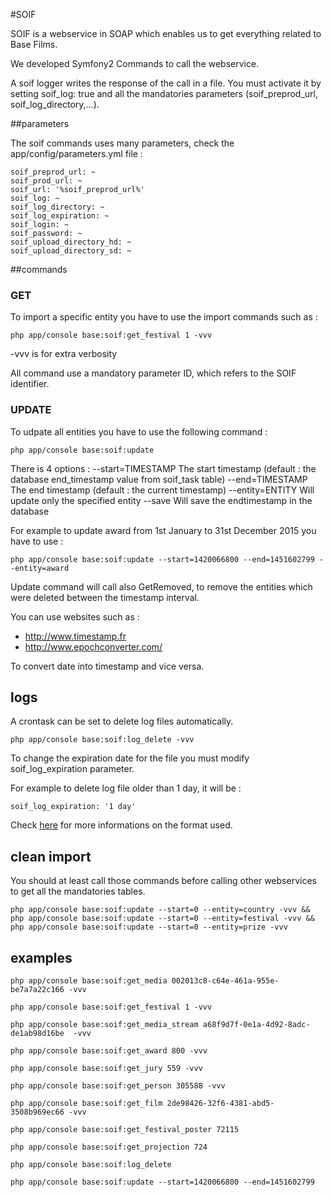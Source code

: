 #SOIF

SOIF is a webservice in SOAP which enables us to get everything related to Base Films.

We developed Symfony2 Commands to call the webservice.

A soif logger writes the response of the call in a file.
You must activate it by setting soif_log: true and all the mandatories parameters (soif_preprod_url, soif_log_directory,...).

##parameters

The soif commands uses many parameters, check the app/config/parameters.yml file :

    soif_preprod_url: ~
    soif_prod_url: ~
    soif_url: '%soif_preprod_url%'
    soif_log: ~
    soif_log_directory: ~
    soif_log_expiration: ~
    soif_login: ~
    soif_password: ~
    soif_upload_directory_hd: ~
    soif_upload_directory_sd: ~

	
##commands

### GET

To import a specific entity you have to use the import commands such as :
	
	php app/console base:soif:get_festival 1 -vvv

-vvv is for extra verbosity
	
All command use a mandatory parameter ID, which refers to the SOIF identifier.

### UPDATE

To udpate all entities you have to use the following command :

    php app/console base:soif:update
    
There is 4 options :
--start=TIMESTAMP The start timestamp (default : the database end_timestamp value from soif_task table)
--end=TIMESTAMP   The end timestamp (default : the current timestamp)
--entity=ENTITY   Will update only the specified entity
--save            Will save the endtimestamp in the database

For example to update award from 1st January to 31st December 2015 you have to use :

    php app/console base:soif:update --start=1420066800 --end=1451602799 --entity=award

Update command will call also GetRemoved, to remove the entities which were deleted between the timestamp interval.

You can use websites such as :

* http://www.timestamp.fr
* http://www.epochconverter.com/

To convert date into timestamp and vice versa.

## logs

A crontask can be set to delete log files automatically.

	php app/console base:soif:log_delete -vvv
	
To change the expiration date for the file you must modify soif_log_expiration parameter.

For example to delete log file older than 1 day, it will be :
	
	soif_log_expiration: '1 day'
	
Check [here](http://php.net/manual/fr/dateinterval.createfromdatestring.php) for more informations on the format used.

## clean import

You should at least call those commands before calling other webservices to get all the mandatories tables.

    php app/console base:soif:update --start=0 --entity=country -vvv && php app/console base:soif:update --start=0 --entity=festival -vvv && php app/console base:soif:update --start=0 --entity=prize -vvv
    
## examples

    php app/console base:soif:get_media 002013c8-c64e-461a-955e-be7a7a22c166 -vvv

    php app/console base:soif:get_festival 1 -vvv

    php app/console base:soif:get_media_stream a68f9d7f-0e1a-4d92-8adc-de1ab98d16be  -vvv

    php app/console base:soif:get_award 800 -vvv
 
	php app/console base:soif:get_jury 559 -vvv
	
	php app/console base:soif:get_person 305588 -vvv
	
	php app/console base:soif:get_film 2de98426-32f6-4381-abd5-3508b969ec66 -vvv

	php app/console base:soif:get_festival_poster 72115
	
	php app/console base:soif:get_projection 724
	
	php app/console base:soif:log_delete
	
	php app/console base:soif:update --start=1420066800 --end=1451602799